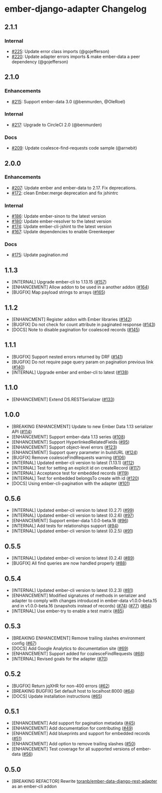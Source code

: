 ember-django-adapter Changelog
==============================

2.1.1
-----

### Internal

* [#225](https://github.com/dustinfarris/ember-django-adapter/pull/225): Update error class imports (@gojefferson)
* [#220](https://github.com/dustinfarris/ember-django-adapter/pull/220): Update adapter errors imports & make ember-data a peer dependency (@gojefferson)


2.1.0
-----

### Enhancements

* [#215](https://github.com/dustinfarris/ember-django-adapter/pull/215): Support ember-data 3.0 (@benmurden, @OleRoel)


### Internal

* [#217](https://github.com/dustinfarris/ember-django-adapter/pull/217): Upgrade to CircleCI 2.0 (@benmurden)


### Docs

* [#209](https://github.com/dustinfarris/ember-django-adapter/pull/209): Update coalesce-find-requests code sample (@arnebit)


2.0.0
-----

### Enhancements

* [#207](https://github.com/dustinfarris/ember-django-adapter/pull/207): Update ember and ember-data to 2.17. Fix deprecations.
* [#172](https://github.com/dustinfarris/ember-django-adapter/pull/172): clean Ember.merge deprecation and fix jshintrc


### Internal

* [#186](https://github.com/dustinfarris/ember-django-adapter/pull/186): Update ember-sinon to the latest version
* [#180](https://github.com/dustinfarris/ember-django-adapter/pull/180): Update ember-resolver to the latest version
* [#174](https://github.com/dustinfarris/ember-django-adapter/pull/174): Update ember-cli-jshint to the latest version
* [#167](https://github.com/dustinfarris/ember-django-adapter/pull/167): Update dependencies to enable Greenkeeper


### Docs

* [#175](https://github.com/dustinfarris/ember-django-adapter/pull/175): Update pagination.md


1.1.3
-----

* [INTERNAL] Upgrade ember-cli to 1.13.15 ([#157](https://github.com/dustinfarris/ember-django-adapter/pull/157))
* [ENHANCEMENT] Allow addon to be used in a another addon ([#164](https://github.com/dustinfarris/ember-django-adapter/pull/164))
* [BUGFIX] Map payload strings to arrays ([#165](https://github.com/dustinfarris/ember-django-adapter/pull/165))


1.1.2
-----

* [ENHANCMENT] Register addon with Ember libraries ([#142](https://github.com/dustinfarris/ember-django-adapter/pull/142))
* [BUGFIX] Do not check for count attribute in paginated response ([#143](https://github.com/dustinfarris/ember-django-adapter/pull/143))
* [DOCS] Note to disable pagination for coalesced records ([#145](https://github.com/dustinfarris/ember-django-adapter/pull/145))


1.1.1
-----

* [BUGFIX] Support nested errors returned by DRF ([#141](https://github.com/dustinfarris/ember-django-adapter/pull/141))
* [BUGFIX] Do not require page query param on pagination previous link ([#140](https://github.com/dustinfarris/ember-django-adapter/pull/140))
* [INTERNAL] Upgrade ember and ember-cli to latest ([#138](https://github.com/dustinfarris/ember-django-adapter/pull/138))


1.1.0
-----

* [ENHANCEMENT] Extend DS.RESTSerializer ([#133](https://github.com/dustinfarris/ember-django-adapter/pull/133))


1.0.0
-----

* [BREAKING ENHANCEMENT] Update to new Ember Data 1.13 serializer API ([#114](https://github.com/dustinfarris/ember-django-adapter/pull/114))
* [ENHANCEMENT] Support ember-data 1.13 series ([#108](https://github.com/dustinfarris/ember-django-adapter/pull/108))
* [ENHANCEMENT] Support HyperlinkedRelatedFields ([#95](https://github.com/dustinfarris/ember-django-adapter/pull/95))
* [ENHANCEMENT] Support object-level errors ([#123](https://github.com/dustinfarris/ember-django-adapter/pull/123))
* [ENHANCEMENT] Support query parameter in buildURL ([#124](https://github.com/dustinfarris/ember-django-adapter/pull/124))
* [BUGFIX] Remove coalesceFindRequests warning ([#106](https://github.com/dustinfarris/ember-django-adapter/pull/106))
* [INTERNAL] Updated ember-cli version to latest (1.13.1) ([#112](https://github.com/dustinfarris/ember-django-adapter/pull/112))
* [INTERNAL] Test for setting an explicit id on createRecord ([#117](https://github.com/dustinfarris/ember-django-adapter/pull/117))
* [INTERNAL] Acceptance test for embedded records ([#119](https://github.com/dustinfarris/ember-django-adapter/pull/119))
* [INTERNAL] Test for embedded belongsTo create with id ([#120](https://github.com/dustinfarris/ember-django-adapter/pull/120))
* [DOCS] Using ember-cli-pagination with the adapter ([#101](https://github.com/dustinfarris/ember-django-adapter/pull/101))


0.5.6
-----

* [INTERNAL] Updated ember-cli version to latest (0.2.7) ([#99](https://github.com/dustinfarris/ember-django-adapter/pull/99))
* [INTERNAL] Updated ember-cli version to latest (0.2.6) ([#97](https://github.com/dustinfarris/ember-django-adapter/pull/97))
* [ENHANCEMENT] Support ember-data 1.0.0-beta.18 ([#96](https://github.com/dustinfarris/ember-django-adapter/pull/96))
* [INTERNAL] Add tests for relationships support ([#94](https://github.com/dustinfarris/ember-django-adapter/pull/94))
* [INTERNAL] Updated ember-cli version to latest (0.2.5) ([#91](https://github.com/dustinfarris/ember-django-adapter/pull/91))


0.5.5
-----

* [INTERNAL] Updated ember-cli version to latest (0.2.4) ([#89](https://github.com/dustinfarris/ember-django-adapter/pull/89))
* [BUGFIX] All find queries are now handled properly ([#88](https://github.com/dustinfarris/ember-django-adapter/pull/88))


0.5.4
-----

* [INTERNAL] Updated ember-cli version to latest (0.2.3) ([#81](https://github.com/dustinfarris/ember-django-adapter/pull/81))
* [ENHANCEMENT] Modified signatures of methods in serializer and adapter
  to comply with changes introduced in ember-data v1.0.0-beta.15 and in
  v1.0.0-beta.16 (snapshots instead of records) ([#74](https://github.com/dustinfarris/ember-django-adapter/pull/74)) ([#77](https://github.com/dustinfarris/ember-django-adapter/pull/77)) ([#84](https://github.com/dustinfarris/ember-django-adapter/pull/84))
* [INTERNAL] Use ember-try to enable a test matrix ([#85](https://github.com/dustinfarris/ember-django-adapter/pull/85))


0.5.3
-----

* [BREAKING ENHANCEMENT] Remove trailing slashes environment config ([#67](https://github.com/dustinfarris/ember-django-adapter/pull/67))
* [DOCS] Add Google Analytics to documentation site ([#69](https://github.com/dustinfarris/ember-django-adapter/pull/69))
* [ENHANCEMENT] Support added for coalesceFindRequests ([#68](https://github.com/dustinfarris/ember-django-adapter/pull/68))
* [INTERNAL] Revised goals for the adapter ([#70](https://github.com/dustinfarris/ember-django-adapter/pull/70))


0.5.2
-----

* [BUGFIX] Return jqXHR for non-400 errors ([#62](https://github.com/dustinfarris/ember-django-adapter/pull/62))
* [BREAKING BUGFIX] Set default host to localhost:8000 ([#64](https://github.com/dustinfarris/ember-django-adapter/pull/64))
* [DOCS] Update installation instructions ([#65](https://github.com/dustinfarris/ember-django-adapter/pull/65))


0.5.1
-----

* [ENHANCEMENT] Add support for pagination metadata ([#45](https://github.com/dustinfarris/ember-django-adapter/pull/45))
* [ENHANCEMENT] Add documentation for contributing ([#49](https://github.com/dustinfarris/ember-django-adapter/pull/49))
* [ENHANCEMENT] Add blueprints and support for embedded records ([#51](https://github.com/dustinfarris/ember-django-adapter/pull/51))
* [ENHANCEMENT] Add option to remove trailing slashes ([#50](https://github.com/dustinfarris/ember-django-adapter/pull/50))
* [ENHANCEMENT] Test coverage for all supported versions of ember-data ([#56](https://github.com/dustinfarris/ember-django-adapter/pull/56))


0.5.0
-----

* [BREAKING REFACTOR] Rewrite [toranb/ember-data-django-rest-adapter][] as an ember-cli addon



[toranb/ember-data-django-rest-adapter]: https://github.com/toranb/ember-data-django-rest-adapter
